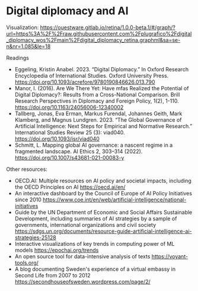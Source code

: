 # Digital diplomacy and AI
Visualization: https://ouestware.gitlab.io/retina/1.0.0-beta.1/#/graph/?url=https%3A%2F%2Fraw.githubusercontent.com%2Fplugrafico%2Fdigital_diplomacy_wos%2Fmain%2Fdigital_diplomacy_retina.graphml&sa=se-n&nr=1.085&le=18

Readings
- Eggeling, Kristin Anabel. 2023. “Digital Diplomacy.” In Oxford Research Encyclopedia of International Studies. Oxford University Press. https://doi.org/10.1093/acrefore/9780190846626.013.790
- Manor, I. (2016). Are We There Yet: Have mfas Realized the Potential of Digital Diplomacy?: Results from a Cross-National Comparison. Brill Research Perspectives in Diplomacy and Foreign Policy, 1(2), 1-110. https://doi.org/10.1163/24056006-12340002
- Tallberg, Jonas, Eva Erman, Markus Furendal, Johannes Geith, Mark Klamberg, and Magnus Lundgren. 2023. “The Global Governance of Artificial Intelligence: Next Steps for Empirical and Normative Research.” International Studies Review 25 (3): viad040. https://doi.org/10.1093/isr/viad040
- Schmitt, L. Mapping global AI governance: a nascent regime in a fragmented landscape. AI Ethics 2, 303–314 (2022). https://doi.org/10.1007/s43681-021-00083-y

Other resources:
- OECD.AI: Multiple resources on AI policy and societal impacts, including the OECD Principles on AI https://oecd.ai/en/
- An interactive dashboard by the Council of Europe of AI Policy Initiatives since 2010 https://www.coe.int/en/web/artificial-intelligence/national-initiatives
- Guide by the UN Department of Economic and Social Affairs Sustainable Development, including summaries of AI strategies by a sample of governments, international organizations and civil society https://sdgs.un.org/documents/resource-guide-artificial-intelligence-ai-strategies-25128
- Interactive visualizations of key trends in computing power of ML models https://epochai.org/trends
- An open source tool for data-intensive analysis of texts https://voyant-tools.org/
- A blog documenting Sweden's experience of a virtual embassy in Second Life from 2007 to 2012 https://secondhouseofsweden.wordpress.com/page/2/
